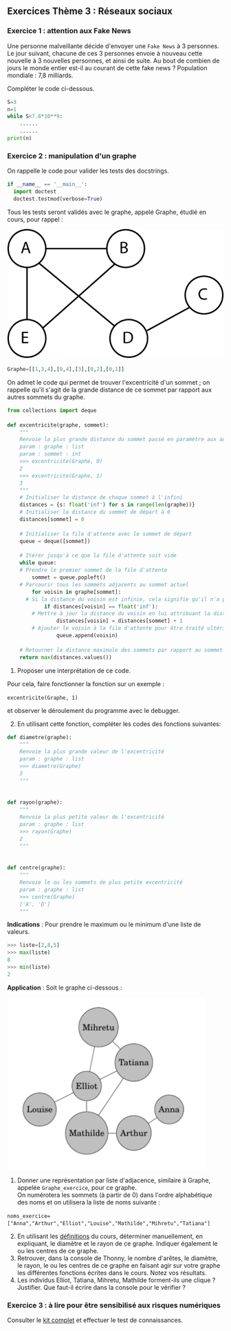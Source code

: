 ## Exercices Thème 3 : Réseaux sociaux


### Exercice 1 : attention aux Fake News

Une personne malveillante décide d'envoyer une `Fake News` à 3 personnes. Le jour suivant, chacune de ces 3 personnes envoie à nouveau cette nouvelle à 3 nouvelles personnes, et ainsi de suite. Au bout de combien de jours le monde entier est-il au courant de cette fake news ?
Population mondiale : 7,8 milliards.

Compléter le code ci-dessous.

```Python
S=3
n=1
while S<7.8*10**9:
    ......
    ......
print(n)
```


### Exercice 2 : manipulation d'un graphe

On rappelle le code pour valider les tests des docstrings.

```Python
if __name__ == '__main__':
  import doctest
  doctest.testmod(verbose=True)
```

Tous les tests seront validés avec le graphe, appelé Graphe, étudié en cours, pour rappel : 

<img src="Assets/graphe_relations.png">

```Python
Graphe=[[1,3,4],[0,4],[3],[0,2],[0,1]]
```

On admet le code qui permet de trouver l'excentricité d'un sommet ; on rappelle qu'il s'agit de la grande distance de ce sommet par rapport aux autres sommets du graphe.

```Python
from collections import deque

def excentricite(graphe, sommet):
    """
    Renvoie la plus grande distance du sommet passé en paramètre aux autres sommets de graphe
    param : graphe : list
    param : sommet : int
    >>> excentricite(Graphe, 0)
    2
    >>> excentricite(Graphe, 1)
    3
    """
    # Initialiser la distance de chaque sommet à l'infini
    distances = {s: float('inf') for s in range(len(graphe))}
    # Initialiser la distance du sommet de départ à 0
    distances[sommet] = 0

    # Initialiser la file d'attente avec le sommet de départ
    queue = deque([sommet])

    # Itérer jusqu'à ce que la file d'attente soit vide
    while queue:
    # Prendre le premier sommet de la file d'attente
        sommet = queue.popleft()
    # Parcourir tous les sommets adjacents au sommet actuel
        for voisin in graphe[sommet]:
      # Si la distance du voisin est infinie, cela signifie qu'il n'a pas encore été visité
            if distances[voisin] == float('inf'):
        # Mettre à jour la distance du voisin en lui attribuant la distance du sommet actuel + 1
                distances[voisin] = distances[sommet] + 1
        # Ajouter le voisin à la file d'attente pour être traité ultérieurement
                queue.append(voisin)

    # Retourner la distance maximale des sommets par rapport au sommet de départ
    return max(distances.values())
```

1. Proposer une interprétation de ce code.   

Pour cela, faire fonctionner la fonction sur un exemple :   

`excentricite(Graphe, 1)` 

et observer le déroulement du programme avec le debugger.

2. En utilisant cette fonction, compléter les codes des fonctions suivantes:

```Python
def diametre(graphe):
    """
    Renvoie la plus grande valeur de l'excentricité
    param : graphe : list
    >>> diametre(Graphe)
    3
    """
    

def rayon(graphe):
    """
    Renvoie la plus petite valeur de l'excentricité
    param : graphe : list
    >>> rayon(Graphe)
    2
    """


def centre(graphe):
    """
    Renvoie le ou les sommets de plus petite excentricité
    param : graphe : list
    >>> centre(Graphe)
    ['A', 'D']
    """
```

**Indications** : Pour prendre le maximum ou le minimum d'une liste de valeurs.

```Python
>>> liste=[2,8,5]
>>> max(liste)
8
>>> min(liste)
2
```

**Application** : Soit le graphe ci-dessous :

<img height="400px" src="Assets/graphe_relations2.png">

1. Donner une représentation par liste d'adjacence, similaire à Graphe, appelée `Graphe_exercice`, pour ce graphe.  
On numérotera les sommets (à partir de 0) dans l'ordre alphabétique des noms et on utilisera la liste de noms suivante :

`noms_exercice=["Anna","Arthur","Elliot","Louise","Mathilde","Mihretu","Tatiana"]`

2. En utilisant les [définitions](https://github.com/VLesieux/SNT/blob/master/Th%C3%A8me%203_Les%20r%C3%A9seaux%20sociaux/Cours_Les%20r%C3%A9seaux%20sociaux.md) du cours, déterminer manuellement, en expliquant, le diamètre et le rayon de ce graphe. Indiquer également le ou les centres de ce graphe.
4. Retrouver, dans la console de Thonny, le nombre d'arêtes, le diamètre, le rayon, le ou les centres de ce graphe en faisant agir sur votre graphe les différentes fonctions écrites dans le cours. Notez vos résultats.
5. Les individus Elliot, Tatiana, Mihretu, Mathilde forment-ils une clique ? Justifier. Que faut-il écrire dans la console pour le vérifier ?

### Exercice 3 : à lire pour être sensibilisé aux risques numériques

Consulter le [kit complet](Assets/kit_complet_de_sensibilisation.pdf) et effectuer le test de connaissances.
